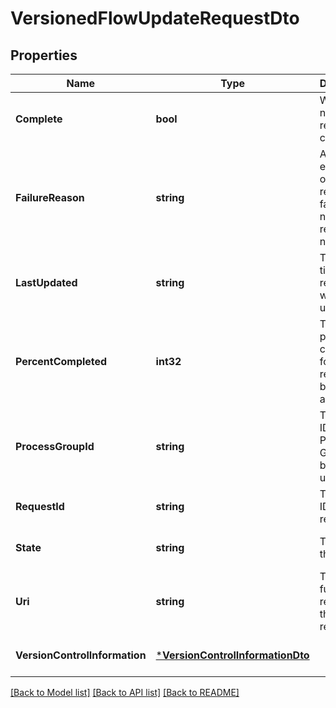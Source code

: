 # VersionedFlowUpdateRequestDto

## Properties
Name | Type | Description | Notes
------------ | ------------- | ------------- | -------------
**Complete** | **bool** | Whether or not this request has completed | [optional] [default to null]
**FailureReason** | **string** | An explanation of why this request failed, or null if this request has not failed | [optional] [default to null]
**LastUpdated** | **string** | The last time this request was updated. | [optional] [default to null]
**PercentCompleted** | **int32** | The percentage complete for the request, between 0 and 100 | [optional] [default to null]
**ProcessGroupId** | **string** | The unique ID of the Process Group being updated | [optional] [default to null]
**RequestId** | **string** | The unique ID of this request. | [optional] [default to null]
**State** | **string** | The state of the request | [optional] [default to null]
**Uri** | **string** | The URI for future requests to this drop request. | [optional] [default to null]
**VersionControlInformation** | [***VersionControlInformationDto**](VersionControlInformationDTO.md) |  | [optional] [default to null]

[[Back to Model list]](../README.md#documentation-for-models) [[Back to API list]](../README.md#documentation-for-api-endpoints) [[Back to README]](../README.md)


